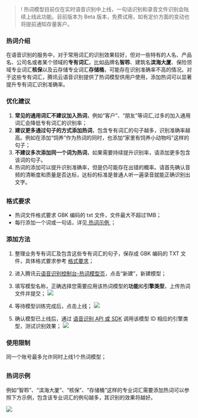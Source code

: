 >! 热词模型目前仅在实时语音识别中上线，一句话识别和录音文件识别会陆续上线此功能。目前版本为 Beta 版本，免费试用，如有定价方面的变动也将提前通知存量客户。

### 热词介绍

在语音识别的服务中，对于常用词汇的识别效果较好，但对一些特有的人名、产品名、公司名或者某个领域的**专有词汇**，比如品牌名**智聆**、建筑名**滨海大厦**、保险领域专业词汇**核保**以及云存储专业词汇**存储桶**，可能存在识别准确率不高的情况。对于这些专有词汇，腾讯云语音识别提供了热词模型供用户使用，添加热词可以显著提升专有词汇识别准确率。

### 优化建议
1. **常见的通用词汇不建议加入热词**，例如“客户”、“朋友”等词汇,过多的加入通用词汇会降低专有词汇的识别率；
2. **建议更多通过句子的方式添加热词**，包含专有词汇的句子越多，识别准确率越高。例如在添加“饲养”作为热词的同时，也添加“家里有饲养小动物吗”这样的句子；
3. **不建议多次添加同一个词为热词**，如果需要持续提升识别率，请添加更多包含该词的句子。
4. 热词的添加可以提升识别准确率，但是仍可能存在出错的概率。请首先确认音频的清晰度和质量是否达标，达标的标准是普通人听一遍录音就能正确识别出文字。

## <span id="format"></span>
### 格式要求
- 热词文件格式要求 GBK 编码的 txt 文件，文件最大不超过1MB；
- 每行添加一个词或一句话，详见[ 热词示例 ](#demo)；

### 添加方法

1. 整理业务专有词汇及包含这些专有词汇的句子，保存成 GBK 编码的 TXT 文件，具体格式要求参考 [格式要求](#format)；

2. 进入腾讯云[语音识别控制台-热词模型页](https://console.cloud.tencent.com/asr/language)，点击“新建”，新建模型；

3. 填写模型名称，正确选择您需要应用该热词模型的**功能**和**引擎类型**，上传热词文件并提交；
![](https://asrwendangtupian-1256085166.cos.ap-chengdu.myqcloud.com/%E7%83%AD%E8%AF%8D%E5%9B%BE%E7%89%87/%E7%83%AD%E8%AF%8D%E6%A8%A1%E5%9E%8B%E9%80%89%E6%8B%A9.png)

4. 等待模型训练完成后，点击上线；
![](https://asrwendangtupian-1256085166.cos.ap-chengdu.myqcloud.com/%E7%83%AD%E8%AF%8D%E5%9B%BE%E7%89%87/%E7%83%AD%E8%AF%8D%E6%A8%A1%E5%9E%8B%E7%BC%96%E8%BE%91.png)

5. 确认模型已上线后，通过 [语音识别 API 或 SDK](https://cloud.tencent.com/product/asr/developer) 调用该模型 ID 相应的引擎类型，测试识别效果；
![](https://asrwendangtupian-1256085166.cos.ap-chengdu.myqcloud.com/%E7%83%AD%E8%AF%8D%E5%9B%BE%E7%89%87/%E7%83%AD%E8%AF%8D%E6%A8%A1%E5%9E%8B%E4%B8%8A%E7%BA%BF.png)

### 使用限制
同一个账号最多允许同时上线1个热词模型；

## <span id="demo"></span>
### 热词示例

例如“智聆”、“滨海大厦”、“核保”、“存储桶”这样的专业词汇需要添加热词可以参照下方示例，包含该专业词汇的例句越多，其识别的效果将越好。

![](https://asrwendangtupian-1256085166.cos.ap-chengdu.myqcloud.com/%E7%83%AD%E8%AF%8D%E5%9B%BE%E7%89%87/%E7%83%AD%E8%AF%8D%E7%A4%BA%E4%BE%8B_new.png)
